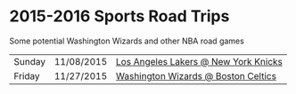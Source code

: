 # 2015-2016 Sports Road Trips
Some potential Washington Wizards and other NBA road games

<!-- <tr><td></td><td></td><td><a href = ''></a></td></tr> -->
<style>
.lakers{
  color = 'gold';
}
</style>
<table>
<tr><td class = 'lakers'>Sunday</td><td>11/08/2015</td><td><a href = ''>Los Angeles Lakers @ New York Knicks</a></td></tr>
<tr><td>Friday</td><td>11/27/2015</td><td><a href = ''>Washington Wizards @ Boston Celtics</a></td></tr>

</table>

